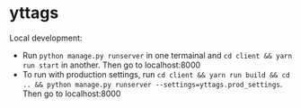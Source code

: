 # yttags

Local development:
* Run `python manage.py runserver` in one termainal and `cd client && yarn run start` in another. Then go to localhost:8000
* To run with production settings, run `cd client && yarn run build && cd .. && python manage.py runserver --settings=yttags.prod_settings`. Then go to localhost:8000